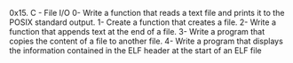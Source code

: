 0x15. C - File I/O
0- Write a function that reads a text file and prints it to the POSIX standard output.
1- Create a function that creates a file.
2- Write a function that appends text at the end of a file.
3- Write a program that copies the content of a file to another file.
4- Write a program that displays the information contained in the ELF header at the start of an ELF file
